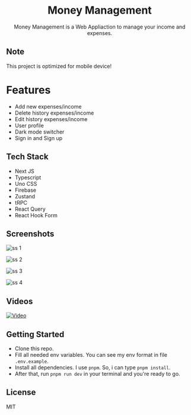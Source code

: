 <div align="center">
  <h1>Money Management</h1>
  <p>Money Management is a Web Appliaction to manage your income and expenses.</p>
</div>

## Note

This project is optimized for mobile device!

# Features

- Add new expenses/income
- Delete history expenses/income
- Edit history expenses/income
- User profile
- Dark mode switcher
- Sign in and Sign up

## Tech Stack

- Next JS
- Typescript
- Uno CSS
- Firebase
- Zustand
- tRPC
- React Query
- React Hook Form

## Screenshots

![ss 1](/public/docs/ss-1.png)

![ss 2](/public/docs/ss-2.png)

![ss 3](/public/docs/ss-3.png)

![ss 4](/public/docs/ss-4.png)

## Videos

[![Video](https://i.ytimg.com/vi/D_Ym01jfCa0/hqdefault.jpg?sqp=-oaymwE2CNACELwBSFXyq4qpAygIARUAAIhCGAFwAcABBvABAfgB_gmAAtAFigIMCAAQARhOIFMoZTAP&rs=AOn4CLBUx5_YV0i5BRvHFs3gJP0crzRwOw)](https://youtu.be/D_Ym01jfCa0?feature=shared)

## Getting Started

- Clone this repo.
- Fill all needed env variables. You can see my env format in file `.env.example`.
- Install all dependencies. I use `pnpm`. So, i can type `pnpm install`.
- After that, run `pnpm run dev` in your terminal and you're ready to go.

## License

MIT
